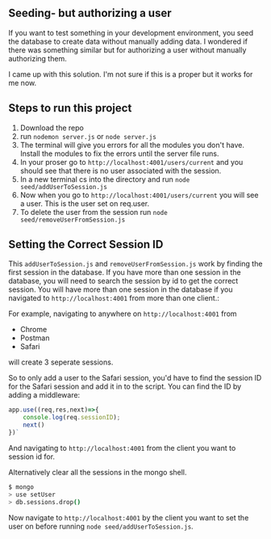 ## Seeding- but authorizing a user

If you want to test something in your development environment, you seed the database to create data without manually adding data. I wondered if there was something similar but for authorizing a user without manually authorizing them.

I came up with this solution. I'm not sure if this is a proper but it works for me now.

## Steps to run this project

1. Download the repo
2. run `nodemon server.js` or `node server.js`
3. The terminal will give you errors for all the modules you don't have. Install the modules to fix the errors until the server file runs.
4. In your proser go to `http://localhost:4001/users/current` and you should see that there is no user associated with the session.
5. In a new terminal cs into the directory and run `node seed/addUserToSession.js`
6. Now when you go to `http://localhost:4001/users/current` you will see a user. This is the user set on req.user.
7. To delete the user from the session run `node seed/removeUserFromSession.js`

## Setting the Correct Session ID

This `addUserToSession.js` and `removeUserFromSession.js` work by finding the first session in the database. If you have more than one session in the database, you will need to search the session by id to get the correct session. You will have more than one session in the database if you navigated to `http://localhost:4001` from more than one client.:

For example, navigating to anywhere on `http://localhost:4001` from

- Chrome
- Postman
- Safari

will create 3 seperate sessions.

So to only add a user to the Safari session, you'd have to find the session ID for the Safari session and add it in to the script. You can find the ID by adding a middleware:

```javascript
app.use((req,res,next)=>{
    console.log(req.sessionID);
    next()
})`
```

And navigating to `http://localhost:4001` from the client you want to session id for.

Alternatively clear all the sessions in the mongo shell.

```bash
$ mongo
> use setUser
> db.sessions.drop()
```

Now navigate to `http://localhost:4001` by the client you want to set the user on before running `node seed/addUserToSession.js`.
